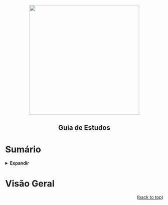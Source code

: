 <!-- BEGIN_DOCS -->
<div align="center">

<a name="readme-top"></a>

<img src="https://github.com/lpsm-dev/lpsm-dev/blob/86bb739f86b7cbd57740ba65adfdad6ec2b8641d/.github/assets/aws-devops-engineer-professional.png" width="350"/>

## Guia de Estudos

</div>

# Sumário

<details>
  <summary><strong>Expandir</strong></summary>

<!-- START doctoc -->
<!-- END doctoc -->

<p align="right">(<a href="#readme-top">back to top</a>)</p>

</details>

# Visão Geral

<p align="right">(<a href="#readme-top">back to top</a>)</p>

<!-- END_DOCS -->
